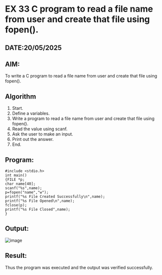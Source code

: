 # EX 33 C program to read a file name from user and create that file using fopen().
## DATE:20/05/2025
## AIM:
To write a C program to read a file name from user and create that file using fopen().

## Algorithm
1. Start.
2. Define a variables.
3. Write a program to read a file name from user and create that file using fopen().
4. Read the value using scanf.
5. Ask the user to make an input.
6. Print out the answer.
7. End.

## Program:
```
#include <stdio.h> 
int main()
{FILE *p;
char name[40]; 
scanf("%s",name);
p=fopen("name","w");
printf("%s File Created Successfully\n",name); 
printf("%s File Opened\n",name);
fclose(p);
printf("%s File Closed",name);
}
```

## Output:
![image](https://github.com/user-attachments/assets/a8bf1c26-dcf4-44a2-8162-3a41cc0b7e93)



## Result:
Thus the program was executed and the output was verified successfully.
